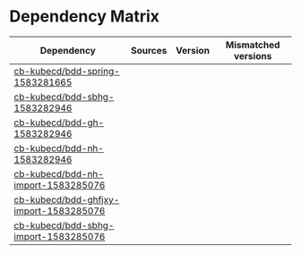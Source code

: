# Dependency Matrix

Dependency | Sources | Version | Mismatched versions
---------- | ------- | ------- | -------------------
[cb-kubecd/bdd-spring-1583281665](https://github.com/cb-kubecd/bdd-spring-1583281665.git) |  | []() | 
[cb-kubecd/bdd-sbhg-1583282946](https://github.com/cb-kubecd/bdd-sbhg-1583282946.git) |  | []() | 
[cb-kubecd/bdd-gh-1583282946](https://github.com/cb-kubecd/bdd-gh-1583282946.git) |  | []() | 
[cb-kubecd/bdd-nh-1583282946](https://github.com/cb-kubecd/bdd-nh-1583282946.git) |  | []() | 
[cb-kubecd/bdd-nh-import-1583285076](https://github.com/cb-kubecd/bdd-nh-import-1583285076.git) |  | []() | 
[cb-kubecd/bdd-ghfjxy-import-1583285076](https://github.com/cb-kubecd/bdd-ghfjxy-import-1583285076.git) |  | []() | 
[cb-kubecd/bdd-sbhg-import-1583285076](https://github.com/cb-kubecd/bdd-sbhg-import-1583285076.git) |  | []() | 
